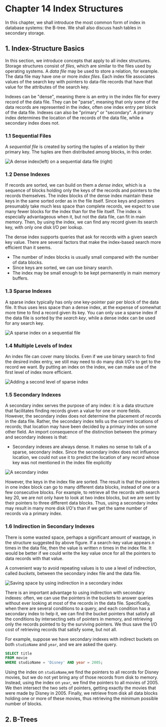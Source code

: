 # Chapter 14 Index Structures

In this chapter, we shall introduce the most common form of index in database
systems: the B-tree. We shall also discuss hash tables in secondary storage.

## 1. Index-Structure Basics

In this section, we introduce concepts that apply to all index structures.
Storage structures consist of *files*, which are similar to the files
used by operating systems. A *data file* may be used to store a relation,
for example. The data file may have one or more *index files*. Each index file
associates values of the search key with pointers to data-file
records that have that value for the attributes of the search key.

Indexes can be "dense", meaning there is an entry in the index file
for every record of the data file. They can be "parse", meaning that
only some of the data records are represented in the index, often one index entry
per block of the data file. Indexes can also be "primary" or "secondary".
A primary index determines the location of the records of the data file,
while a secondary index does not.

### 1.1 Sequential Files

A *sequential file* is created by sorting the tuples of a relation by
their primary key. The tuples are then distributed among blocks,
in this order.

![A dense index(left) on a sequential data file (right)](https://s2.loli.net/2022/03/24/RFzwrg57ya2mSDb.png)

### 1.2 Dense Indexes

If records are sorted, we can build on them a *dense index*, which is
a sequence of blocks holding only the keys of the records and pointers
to the records themselves. The index blocks of the dense index maintain
these keys in the same sorted order as in the file itself. Since keys
and pointers presumably take much less space than complete
records, we expect to use many fewer blocks for the index than for the
file itself. The index is especially advantageous when it, but not
the data file, can fit in main memory. Then, by using the index,
we can find any record given its search key, with only one disk I/O per lookup.

The dense index supports queries that ask for records with a given
search key value. There are several factors that make the index-based search
more efficient than it seems.

+ The number of index blocks is usually small compared with the number
of data blocks.
+ Since keys are sorted, we can use binary search.
+ The index may be small enough to be kept permanently in main
memory buffers.

### 1.3 Sparse Indexes

A sparse index typically has only one key-pointer pair per block
of the data file. It thus uses less space than a dense index,
at the expense of somewhat more time to find a record given its key.
You can only use a sparse index if the data file is sorted by the
*search key*, while a dense index can be used for any search key.

![A sparse index on a sequential file](https://s2.loli.net/2022/10/31/9irbV1EXdPHLscI.png)

### 1.4 Multiple Levels of Index

An index file can cover many blocks. Even if we use binary search
to find the desired index entry, we still may need to do many disk
I/O's to get to the record we want. By putting an index on the index, we
can make use of the first level of index more efficient.

![Adding a second level of sparse index](https://s2.loli.net/2022/10/31/wLCkxMQPlgjBdEG.png)

### 1.5 Secondary Indexes

A secondary index serves the purpose of any index: it is a data structure
that facilitates finding records given a value for one or more fields. However,
the secondary index does not determine the placement of records in
the data file. Rather, the secondary index tells us the current locations
of records; that location
may have been decided by a primary index on some other field. An import
consequence of the distinction between the primary and secondary
indexes is that:

+ Secondary indexes are always dense. It makes no sense to talk of a sparse,
secondary index. Since the secondary index does not influence location, we
could not use it to predict the location of any record whose key
was not mentioned in the index file explicitly

![A secondary index](https://s2.loli.net/2022/10/31/J1dra2ql5Vy9HWD.png)

However, the keys in the index file are sorted. The result is that the pointers
in one index block can go to many different data blocks, instead of one or a
few consecutive blocks. For example, to retrieve all the records with search
key 20, we are not only have to look at two index blocks, but we are sent
by their pointers to three different data blocks. Thus, using a secondary index
may result in many more disk I/O's than if we get the same number of records
via a primary index.

### 1.6 Indirection in Secondary Indexes

There is some wasted space, perhaps a significant amount of wastage, in the
structure suggested by above figure. If a search-key value appears $n$ times
in the data file, then the value is written $n$ times in the index file. It
would be better if we could write the key value once for all the pointers
to data records with that value.

A convenient way to avoid repeating values is to use a level of indirection,
called *buckets*, between the secondary index file and the data file.

![Saving space by using indirection in a secondary index](https://s2.loli.net/2022/10/31/ZGwxb5CEgHV6myQ.png)

There is an important advantage to using indirection with secondary indexes: often,
we can use the pointers in the buckets to answer queries without ever looking at
most of the records in the data file. Specifically, when there are several conditions
to a query, and each condition has a secondary index to help it, we can find the
bucket pointers that satisfy all the conditions by intersecting sets of pointers
in memory, and retrieving only the records pointed to by the surviving pointers. We
thus save the I/O cost of retrieving records that satisfy some, but not all.

For example, suppose we have secondary indexes with indirect buckets on both `studioName`
and `year`, and we are asked the query.

```sql
SELECT title
FROM movie
WHERE studioName = 'Disney' AND year = 2005;
```

Using the index on `studioName`,we find the pointers to all records for Disney movies,
but we do not yet bring any of those records from disk to memory. Instead, using the
index on `year`, we find the pointers to all movies of 2005. We then intersect the two
sets of pointers, getting exactly the movies that were made by Disney in 2005. Finally,
we retrieve from disk all data blocks holding one or more of these movies, thus
retrieving the minimum possible number of blocks.

## 2. B-Trees
